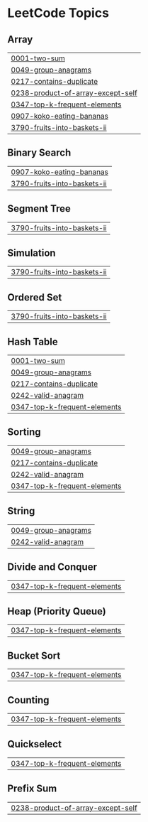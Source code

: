 
<!---LeetCode Topics Start-->
# LeetCode Topics
## Array
|  |
| ------- |
| [0001-two-sum](https://github.com/Gitjha6/DSA/tree/master/0001-two-sum) |
| [0049-group-anagrams](https://github.com/Gitjha6/DSA/tree/master/0049-group-anagrams) |
| [0217-contains-duplicate](https://github.com/Gitjha6/DSA/tree/master/0217-contains-duplicate) |
| [0238-product-of-array-except-self](https://github.com/Gitjha6/DSA/tree/master/0238-product-of-array-except-self) |
| [0347-top-k-frequent-elements](https://github.com/Gitjha6/DSA/tree/master/0347-top-k-frequent-elements) |
| [0907-koko-eating-bananas](https://github.com/Gitjha6/DSA/tree/master/0907-koko-eating-bananas) |
| [3790-fruits-into-baskets-ii](https://github.com/Gitjha6/DSA/tree/master/3790-fruits-into-baskets-ii) |
## Binary Search
|  |
| ------- |
| [0907-koko-eating-bananas](https://github.com/Gitjha6/DSA/tree/master/0907-koko-eating-bananas) |
| [3790-fruits-into-baskets-ii](https://github.com/Gitjha6/DSA/tree/master/3790-fruits-into-baskets-ii) |
## Segment Tree
|  |
| ------- |
| [3790-fruits-into-baskets-ii](https://github.com/Gitjha6/DSA/tree/master/3790-fruits-into-baskets-ii) |
## Simulation
|  |
| ------- |
| [3790-fruits-into-baskets-ii](https://github.com/Gitjha6/DSA/tree/master/3790-fruits-into-baskets-ii) |
## Ordered Set
|  |
| ------- |
| [3790-fruits-into-baskets-ii](https://github.com/Gitjha6/DSA/tree/master/3790-fruits-into-baskets-ii) |
## Hash Table
|  |
| ------- |
| [0001-two-sum](https://github.com/Gitjha6/DSA/tree/master/0001-two-sum) |
| [0049-group-anagrams](https://github.com/Gitjha6/DSA/tree/master/0049-group-anagrams) |
| [0217-contains-duplicate](https://github.com/Gitjha6/DSA/tree/master/0217-contains-duplicate) |
| [0242-valid-anagram](https://github.com/Gitjha6/DSA/tree/master/0242-valid-anagram) |
| [0347-top-k-frequent-elements](https://github.com/Gitjha6/DSA/tree/master/0347-top-k-frequent-elements) |
## Sorting
|  |
| ------- |
| [0049-group-anagrams](https://github.com/Gitjha6/DSA/tree/master/0049-group-anagrams) |
| [0217-contains-duplicate](https://github.com/Gitjha6/DSA/tree/master/0217-contains-duplicate) |
| [0242-valid-anagram](https://github.com/Gitjha6/DSA/tree/master/0242-valid-anagram) |
| [0347-top-k-frequent-elements](https://github.com/Gitjha6/DSA/tree/master/0347-top-k-frequent-elements) |
## String
|  |
| ------- |
| [0049-group-anagrams](https://github.com/Gitjha6/DSA/tree/master/0049-group-anagrams) |
| [0242-valid-anagram](https://github.com/Gitjha6/DSA/tree/master/0242-valid-anagram) |
## Divide and Conquer
|  |
| ------- |
| [0347-top-k-frequent-elements](https://github.com/Gitjha6/DSA/tree/master/0347-top-k-frequent-elements) |
## Heap (Priority Queue)
|  |
| ------- |
| [0347-top-k-frequent-elements](https://github.com/Gitjha6/DSA/tree/master/0347-top-k-frequent-elements) |
## Bucket Sort
|  |
| ------- |
| [0347-top-k-frequent-elements](https://github.com/Gitjha6/DSA/tree/master/0347-top-k-frequent-elements) |
## Counting
|  |
| ------- |
| [0347-top-k-frequent-elements](https://github.com/Gitjha6/DSA/tree/master/0347-top-k-frequent-elements) |
## Quickselect
|  |
| ------- |
| [0347-top-k-frequent-elements](https://github.com/Gitjha6/DSA/tree/master/0347-top-k-frequent-elements) |
## Prefix Sum
|  |
| ------- |
| [0238-product-of-array-except-self](https://github.com/Gitjha6/DSA/tree/master/0238-product-of-array-except-self) |
<!---LeetCode Topics End-->
